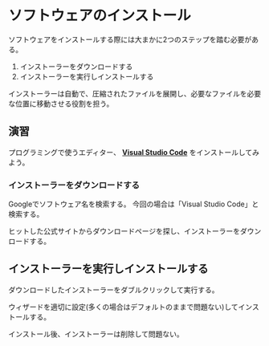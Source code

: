 # ソフトウェアのインストール

ソフトウェアをインストールする際には大まかに2つのステップを踏む必要がある。

1. インストーラーをダウンロードする
2. インストーラーを実行しインストールする

インストーラーは自動で、圧縮されたファイルを展開し、必要なファイルを必要な位置に移動させる役割を担う。

## 演習

プログラミングで使うエディター、 **[Visual Studio Code](https://code.visualstudio.com/)** をインストールしてみよう。

### インストーラーをダウンロードする

Googleでソフトウェア名を検索する。
今回の場合は「Visual Studio Code」と検索する。

ヒットした公式サイトからダウンロードページを探し、インストーラーをダウンロードする。

## インストーラーを実行しインストールする

ダウンロードしたインストーラーをダブルクリックして実行する。

ウィザードを適切に設定(多くの場合はデフォルトのままで問題ない)してインストールする。

インストール後、インストーラーは削除して問題ない。